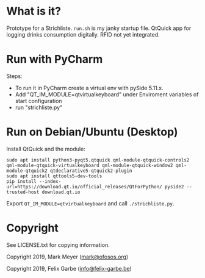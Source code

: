 # What is it?

Prototype for a Strichliste. `run.sh` is my janky startup file.
QtQuick app for logging drinks consumption digitally. RFID not yet
integrated.

# Run with PyCharm

Steps:

- To run it in PyCharm create a virtual env with pySide 5.11.x.
- Add "QT_IM_MODULE=qtvirtualkeyboard" under Enviroment variables of start configuration
- run "strichliste.py"

# Run on Debian/Ubuntu (Desktop)

Install QtQuick and the module:

```
sudo apt install python3-pyqt5.qtquick qml-module-qtquick-controls2 qml-module-qtquick-virtualkeyboard qml-module-qtquick-window2 qml-module-qtquick2 qtdeclarative5-qtquick2-plugin
sudo apt install qttools5-dev-tools
pip install --index-url=https://download.qt.io/official_releases/QtForPython/ pyside2 --trusted-host download.qt.io
```

Export `QT_IM_MODULE=qtvirtualkeyboard` and call `./strichliste.py`.

# Copyright

See LICENSE.txt for copying information.

Copyright 2019, Mark Meyer (mark@ofosos.org)

Copyright 2019, Felix Garbe (info@felix-garbe.be)
